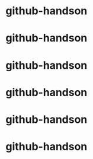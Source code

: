# github-handson
# github-handson
# github-handson
# github-handson
# github-handson
# github-handson
